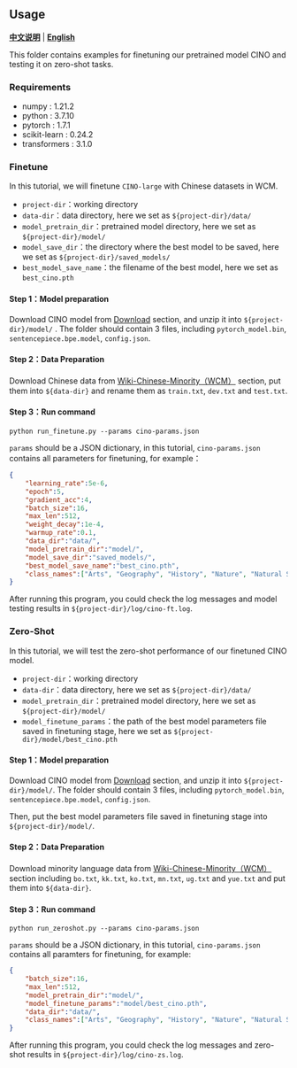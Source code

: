 ## Usage

[**中文说明**](README.md) | [**English**](README_EN.md)

This folder contains examples for finetuning our pretrained model CINO and testing it on zero-shot tasks.

### Requirements
- numpy : 1.21.2
- python : 3.7.10
- pytorch : 1.7.1
- scikit-learn : 0.24.2
- transformers : 3.1.0

### Finetune

In this tutorial, we will finetune `CINO-large` with Chinese datasets in WCM.
- `project-dir`：working directory
- `data-dir`：data directory, here we set as `${project-dir}/data/`
- `model_pretrain_dir`：pretrained model directory, here we set as `${project-dir}/model/`
- `model_save_dir`：the directory where the best model to be saved, here we set as `${project-dir}/saved_models/`
- `best_model_save_name`：the filename of the best model, here we set as `best_cino.pth`

#### Step 1：Model preparation
Download CINO model from [Download](https://github.com/ymcui/Chinese-Minority-PLM/blob/main/README_EN.md#Download) section, and unzip it into `${project-dir}/model/` .
The folder should contain 3 files, including `pytorch_model.bin`, `sentencepiece.bpe.model`, `config.json`.

#### Step 2：Data Preparation
Download Chinese data from [Wiki-Chinese-Minority（WCM）](https://github.com/ymcui/Chinese-Minority-PLM/blob/main/README_EN.md#Dataset-for-Chinese-Minority-Languages) section, put them into `${data-dir}` and rename them as `train.txt`, `dev.txt` and `test.txt`.

#### Step 3：Run command
```shell
python run_finetune.py --params cino-params.json
```
`params` should be  a JSON dictionary, in this tutorial, `cino-params.json` contains all parameters  for finetuning, for example：
```json
{
    "learning_rate":5e-6,
    "epoch":5,
    "gradient_acc":4,
    "batch_size":16,
    "max_len":512,
    "weight_decay":1e-4,
    "warmup_rate":0.1,
    "data_dir":"data/",
    "model_pretrain_dir":"model/", 
    "model_save_dir":"saved_models/",
    "best_model_save_name":"best_cino.pth",
    "class_names":["Arts", "Geography", "History", "Nature", "Natural Science", "Personage", "Technology", "Education", "Economy", "Health"] 
}
```

After running this program, you could check the log messages  and model testing results in `${project-dir}/log/cino-ft.log`.


### Zero-Shot

In this tutorial, we will test the zero-shot performance of our finetuned CINO model.

- `project-dir`：working directory
- `data-dir`：data directory, here we set as `${project-dir}/data/`
- `model_pretrain_dir`：pretrained model directory, here we set as  `${project-dir}/model/`
- `model_finetune_params`：the path of the best model parameters file saved in finetuning stage, here we set as `${project-dir}/model/best_cino.pth`

#### Step 1：Model preparation
Download CINO model from [Download](https://github.com/ymcui/Chinese-Minority-PLM/blob/main/README_EN.md#Download) section, and unzip it into `${project-dir}/model/`.
The folder should contain 3 files, including `pytorch_model.bin`, `sentencepiece.bpe.model`, `config.json`.

Then, put the best model parameters file saved in finetuning stage into `${project-dir}/model/`.

#### Step 2：Data Preparation
Download minority language data  from [Wiki-Chinese-Minority（WCM）](https://github.com/ymcui/Chinese-Minority-PLM/blob/main/README_EN.md#Dataset-for-Chinese-Minority-Languages) section including `bo.txt`, `kk.txt`, `ko.txt`, `mn.txt`, `ug.txt` and `yue.txt` and put them into `${data-dir}`.

#### Step 3：Run command
```shell
python run_zeroshot.py --params cino-params.json
```
`params` should be  a JSON dictionary, in this tutorial, `cino-params.json` contains all paramters  for finetuning, for example:
```json
{
    "batch_size":16,
    "max_len":512,
    "model_pretrain_dir":"model/",
    "model_finetune_params":"model/best_cino.pth",
    "data_dir":"data/",
    "class_names":["Arts", "Geography", "History", "Nature", "Natural Science", "Personage", "Technology", "Education", "Economy", "Health"]
}
```

After running this program, you could check the log messages  and zero-shot results in `${project-dir}/log/cino-zs.log`.

